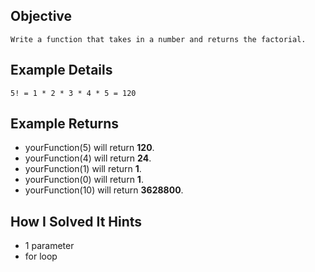 ## Objective

    Write a function that takes in a number and returns the factorial.

## Example Details

    5! = 1 * 2 * 3 * 4 * 5 = 120

## Example Returns

- yourFunction(5) will return **120**.
- yourFunction(4) will return **24**.
- yourFunction(1) will return **1**.
- yourFunction(0) will return **1**.
- yourFunction(10) will return **3628800**.

## How I Solved It Hints

- 1 parameter
- for loop
